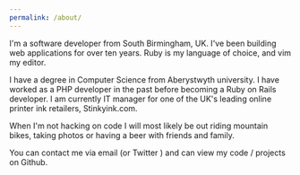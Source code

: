 ```yaml
---
permalink: /about/
---
```


I'm a software developer from South Birmingham, UK. I've been building web applications for over ten years. Ruby is my language of choice, and vim my editor.

I have a degree in Computer Science from Aberystwyth university. I have worked as a PHP developer in the past before becoming a Ruby on Rails developer. I am currently IT manager for one of the UK's leading online printer ink retailers, Stinkyink.com.

When I'm not hacking on code I will most likely be out riding mountain bikes, taking photos or having a beer with friends and family.

You can contact me via email (or Twitter ) and can view my code / projects on Github.
